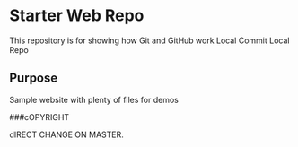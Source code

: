 # Starter Web Repo

This repository is for showing how Git and GitHub work Local Commit Local Repo

## Purpose

Sample website with plenty of files for demos

###cOPYRIGHT

dIRECT CHANGE ON MASTER.